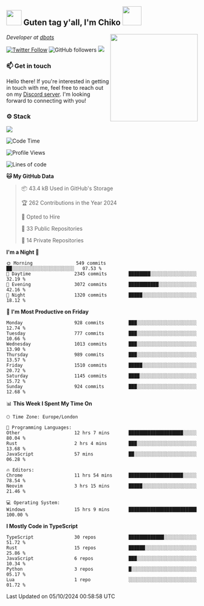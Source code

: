 <h2><img src="https://cdn.discordapp.com/emojis/1100181376730402906.gif?quality=lossless" width="40"> Guten tag y'all, I'm Chiko <img src="https://a.ppy.sh/15907233" width="50"></h2>
<a href="https://cataas.com"><img align='right' src="https://cataas.com/cat" width="230"></a>
<p><em>Developer at <a href="https://github.com/dbotsfun">dbots</a></em></p>

[![Twitter Follow](https://img.shields.io/twitter/follow/chikoxq?label=Follow)](https://twitter.com/intent/follow?screen_name=chikoxq)
![GitHub followers](https://img.shields.io/github/followers/chikof?label=Follow&style=social)
![](https://komarev.com/ghpvc/?username=chikof&color=blue)

### 📫 Get in touch
Hello there! If you're interested in getting in touch with me, feel free to reach out on my [Discord server](https://discord.gg/sejc7TnX6N). I'm looking forward to connecting with you!

### ⚙️ Stack
[![](https://skillicons.dev/icons?i=git,kubernetes,docker,js,ts,cloudflare,css,deno,express,graphql,html,mongodb,nestjs,py,react,apollo,bash,java,lua,nextjs,netlify,nodejs,ps,powershell,rust,neovim,tauri,sentry,postgres,tailwind,prisma,actix,workers)](https://skillicons.dev)

<!--START_SECTION:waka-->
![Code Time](http://img.shields.io/badge/Code%20Time-1%2C890%20hrs%2027%20mins-blue)

![Profile Views](http://img.shields.io/badge/Profile%20Views-9-blue)

![Lines of code](https://img.shields.io/badge/From%20Hello%20World%20I%27ve%20Written-6.4%20million%20lines%20of%20code-blue)

**🐱 My GitHub Data** 

> 📦 43.4 kB Used in GitHub's Storage 
 > 
> 🏆 262 Contributions in the Year 2024
 > 
> 💼 Opted to Hire
 > 
> 📜 33 Public Repositories 
 > 
> 🔑 14 Private Repositories 
 > 
**I'm a Night 🦉** 

```text
🌞 Morning                549 commits         ██░░░░░░░░░░░░░░░░░░░░░░░   07.53 % 
🌆 Daytime                2345 commits        ████████░░░░░░░░░░░░░░░░░   32.19 % 
🌃 Evening                3072 commits        ███████████░░░░░░░░░░░░░░   42.16 % 
🌙 Night                  1320 commits        █████░░░░░░░░░░░░░░░░░░░░   18.12 % 
```
📅 **I'm Most Productive on Friday** 

```text
Monday                   928 commits         ███░░░░░░░░░░░░░░░░░░░░░░   12.74 % 
Tuesday                  777 commits         ███░░░░░░░░░░░░░░░░░░░░░░   10.66 % 
Wednesday                1013 commits        ███░░░░░░░░░░░░░░░░░░░░░░   13.90 % 
Thursday                 989 commits         ███░░░░░░░░░░░░░░░░░░░░░░   13.57 % 
Friday                   1510 commits        █████░░░░░░░░░░░░░░░░░░░░   20.72 % 
Saturday                 1145 commits        ████░░░░░░░░░░░░░░░░░░░░░   15.72 % 
Sunday                   924 commits         ███░░░░░░░░░░░░░░░░░░░░░░   12.68 % 
```


📊 **This Week I Spent My Time On** 

```text
🕑︎ Time Zone: Europe/London

💬 Programming Languages: 
Other                    12 hrs 7 mins       ████████████████████░░░░░   80.04 % 
Rust                     2 hrs 4 mins        ███░░░░░░░░░░░░░░░░░░░░░░   13.68 % 
JavaScript               57 mins             ██░░░░░░░░░░░░░░░░░░░░░░░   06.28 % 

🔥 Editors: 
Chrome                   11 hrs 54 mins      ████████████████████░░░░░   78.54 % 
Neovim                   3 hrs 15 mins       █████░░░░░░░░░░░░░░░░░░░░   21.46 % 

💻 Operating System: 
Windows                  15 hrs 9 mins       █████████████████████████   100.00 % 
```

**I Mostly Code in TypeScript** 

```text
TypeScript               30 repos            █████████████░░░░░░░░░░░░   51.72 % 
Rust                     15 repos            ██████░░░░░░░░░░░░░░░░░░░   25.86 % 
JavaScript               6 repos             ███░░░░░░░░░░░░░░░░░░░░░░   10.34 % 
Python                   3 repos             █░░░░░░░░░░░░░░░░░░░░░░░░   05.17 % 
Lua                      1 repo              ░░░░░░░░░░░░░░░░░░░░░░░░░   01.72 % 
```




 Last Updated on 05/10/2024 00:58:58 UTC
<!--END_SECTION:waka-->


<!--
<p align="center">
     <a href="https://discord.gg/HhybNhchcC"><img src="https://invidget.switchblade.xyz/sejc7TnX6N" align="center" ><a>
</p> 
-->

